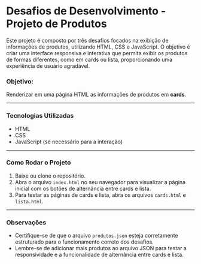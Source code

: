 # Desafios de Desenvolvimento - Projeto de Produtos

Este projeto é composto por três desafios focados na exibição de informações de produtos, utilizando HTML, CSS e JavaScript. O objetivo é criar uma interface responsiva e interativa que permita exibir os produtos de formas diferentes, como em cards ou lista, proporcionando uma experiência de usuário agradável.

### Objetivo:
Renderizar em uma página HTML as informações de produtos em **cards**.

---

### Tecnologias Utilizadas
- HTML
- CSS
- JavaScript (se necessário para a interação)

---

### Como Rodar o Projeto

1. Baixe ou clone o repositório.
2. Abra o arquivo `index.html` no seu navegador para visualizar a página inicial com os botões de alternância entre cards e lista.
3. Para testar as páginas de cards e lista, abra os arquivos `cards.html` e `lista.html`.

---

### Observações
- Certifique-se de que o arquivo `produtos.json` esteja corretamente estruturado para o funcionamento correto dos desafios.
- Lembre-se de adicionar mais produtos ao arquivo JSON para testar a responsividade e a funcionalidade de alternância entre cards e lista.
